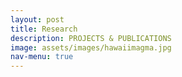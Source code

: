 ```yaml
---
layout: post
title: Research
description: PROJECTS & PUBLICATIONS
image: assets/images/hawaiimagma.jpg
nav-menu: true
---
```

